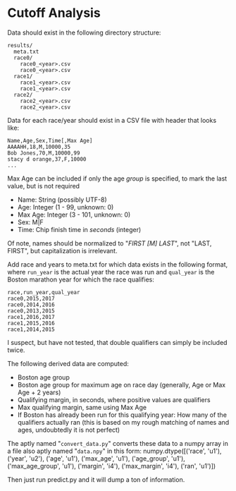 Cutoff Analysis
===============

Data should exist in the following directory structure:

    results/
      meta.txt
      race0/
        race0_<year>.csv
        race0_<year>.csv
      race1/
        race1_<year>.csv
        race1_<year>.csv
      race2/
        race2_<year>.csv
        race2_<year>.csv

Data for each race/year should exist in a CSV file with header that looks like:

    Name,Age,Sex,Time[,Max Age]
    AAAAHH,18,M,10000,35
    Bob Jones,70,M,10000,99
    stacy d orange,37,F,10000
    ...

Max Age can be included if only the age *group* is specified, to mark the last value, but is not required

-   Name: String (possibly UTF-8)
-   Age: Integer (1 - 99, unknown: 0)
-   Max Age: Integer (3 - 101, unknown: 0)
-   Sex: M|F
-   Time: Chip finish time in *seconds* (integer)

Of note, names should be normalized to "*FIRST [M] LAST*", not "LAST, FIRST", but capitalization is irrelevant.

Add race and years to meta.txt for which data exists in the following format, where `run_year` is the actual year the race was run and `qual_year` is the Boston marathon year for which the race qualifies:

    race,run_year,qual_year
    race0,2015,2017
    race0,2014,2016
    race0,2013,2015
    race1,2016,2017
    race1,2015,2016
    race1,2014,2015

I suspect, but have not tested, that double qualifiers can simply be included twice.

The following derived data are computed:

-   Boston age group
-   Boston age group for maximum age on race day (generally, Age or Max Age + 2 years)
-   Qualifying margin, in seconds, where positive values are qualifiers
-   Max qualifying margin, same using Max Age
-   If Boston has already been run for this qualifying year:
      How many of the qualifiers actually ran
      (this is based on my rough matching of names and ages, undoubtedly it is not perfect)

The aptly named "`convert_data.py`" converts these data to a numpy array in a file also aptly named "`data.npy`" in this form:
    numpy.dtype([('race', 'u1'), ('year', 'u2'), ('age', 'u1'), ('max_age', 'u1'), ('age_group', 'u1'), ('max_age_group', 'u1'), ('margin', 'i4'), ('max_margin', 'i4'), ('ran', 'u1')])

Then just run predict.py and it will dump a ton of information.
